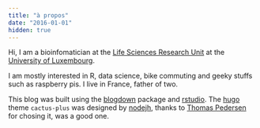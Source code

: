 ```yaml
---
title: "à propos"
date: "2016-01-01"
hidden: true
---
```


Hi, I am a bioinfomatician at the [Life Sciences Research Unit](http://wwwen.uni.lu/recherche/fstc/life_sciences_research_unit/people/aurelien_ginolhac) at the [University of Luxembourg](http://wwwen.uni.lu/).

I am mostly interested in R, data science, bike commuting and geeky stuffs such as raspberry pis. I live in France, father of two.

This blog was built using the [blogdown](https://bookdown.org/yihui/blogdown/) package and [rstudio](https://www.rstudio.com/products/RStudio/). The [hugo](http://www.gohugo.io/) theme `cactus-plus` was designed by [nodejh](https://github.com/nodejh/hugo-theme-cactus-plus), thanks to [Thomas Pedersen](https://www.data-imaginist.com/) for chosing it, was a good one.
